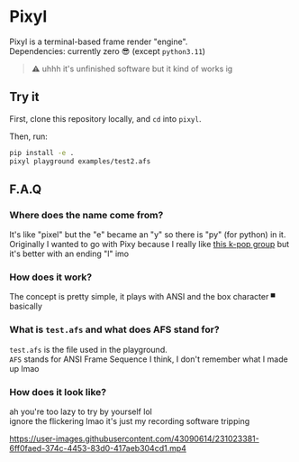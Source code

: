 # Pixyl

Pixyl is a terminal-based frame render "engine".\
Dependencies: currently zero 😎 (except `python3.11`)

> ⚠️ uhhh it's unfinished software but it kind of works ig

## Try it

First, clone this repository locally, and `cd` into `pixyl`.

Then, run:

```sh
pip install -e .
pixyl playground examples/test2.afs
```

## F.A.Q

### Where does the name come from?

It's like "pixel" but the "e" became an "y" so there is "py" (for python) in it.\
Originally I wanted to go with Pixy because I really like [this k-pop group](https://www.youtube.com/watch?v=rpp_PErKkdQ)
but it's better with an ending "l" imo

### How does it work?

The concept is pretty simple, it plays with ANSI and the box character `▀` basically

### What is `test.afs` and what does AFS stand for?

`test.afs` is the file used in the playground.\
`AFS` stands for ANSI Frame Sequence I think, I don't remember what I made up lmao

### How does it look like?

ah you're too lazy to try by yourself lol\
ignore the flickering lmao it's just my recording software tripping

https://user-images.githubusercontent.com/43090614/231023381-6ff0faed-374c-4453-83d0-417aeb304cd1.mp4
